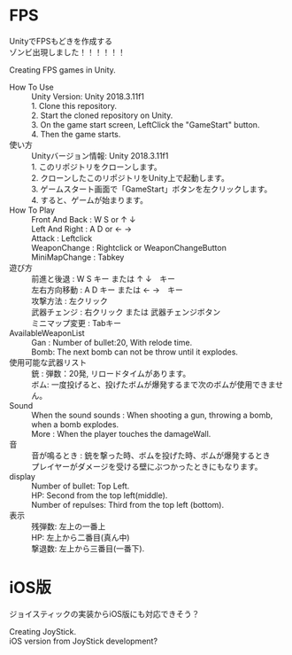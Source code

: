 # FPS
UnityでFPSもどきを作成する<br>
ゾンビ出現しました！！！！！！<br>

Creating FPS games in Unity.
<dl>
  <dt>How To Use</dt>
  <dd>Unity Version: Unity 2018.3.11f1</dd>
  <dd>1. Clone this repository.</dd>
  <dd>2. Start the cloned repository on Unity.</dd>
  <dd>3. On the game start screen, LeftClick the "GameStart" button.</dd>
  <dd>4. Then the game starts.</dd>
  
  <dt>使い方</dt>
  <dd>Unityバージョン情報: Unity 2018.3.11f1</dd>
  <dd>1. このリポジトリをクローンします。</dd>
  <dd>2. クローンしたこのリポジトリをUnity上で起動します。</dd>
  <dd>3. ゲームスタート画面で「GameStart」ボタンを左クリックします。</dd>
  <dd>4. すると、ゲームが始まります。</dd>
  
  <dt>How To Play</dt>
  <dd>Front And Back  : W S  or  ↑ ↓</dd>
  <dd>Left And Right  : A D  or  ← →</dd>
  <dd>Attack          : Leftclick</dd>
  <dd>WeaponChange    : Rightclick or WeaponChangeButton</dd>
  <dd>MiniMapChange   : Tabkey</dd>
  
  <dt>遊び方</dt>
  <dd>前進と後退       : W S キー または ↑ ↓　キー</dd>
  <dd>左右方向移動     : A D キー または ← →　キー</dd>
  <dd>攻撃方法         : 左クリック</dd>
  <dd>武器チェンジ      : 右クリック または 武器チェンジボタン</dd>
  <dd>ミニマップ変更     : Tabキー</dd>
  
  <dt>AvailableWeaponList</dt>
  <dd>Gan : Number of bullet:20, With relode time.</dd>
  <dd>Bomb: The next bomb can not be throw until it explodes.</dd>
  
  <dt>使用可能な武器リスト</dt>
  <dd>銃 : 弾数：20発, リロードタイムがあります。</dd>
  <dd>ボム: 一度投げると、投げたボムが爆発するまで次のボムが使用できません。</dd>
  
  <dt>Sound</dt>
  <dd>When the sound sounds : When shooting a gun, throwing a bomb, when a bomb explodes.</dd>
  <dd>More : When the player touches the damageWall.</dd>
  
  <dt>音</dt>
  <dd>音が鳴るとき : 銃を撃った時、ボムを投げた時、ボムが爆発するとき</dd>
  <dd>プレイヤーがダメージを受ける壁にぶつかったときにもなります。</dd>
  
  <dt>display</dt>
  <dd>Number of bullet: Top Left.</dd>
  <dd>HP: Second from the top left(middle).</dd>
  <dd>Number of repulses: Third from the top left (bottom).</dd>
  
  <dt>表示</dt>
  <dd>残弾数: 左上の一番上</dd>
  <dd>HP: 左上から二番目(真ん中)</dd>
  <dd>撃退数: 左上から三番目(一番下).</dd>
  
</dl> 

# iOS版
ジョイスティックの実装からiOS版にも対応できそう？<br>

Creating JoyStick.<br>
iOS version from JoyStick development?
